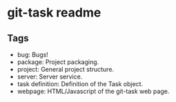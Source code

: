 # git-task readme

## Tags

- bug: Bugs!
- package: Project packaging.
- project: General project structure. 
- server: Server service.
- task definition: Definition of the Task object.   
- webpage: HTML/Javascript of the git-task web page.
